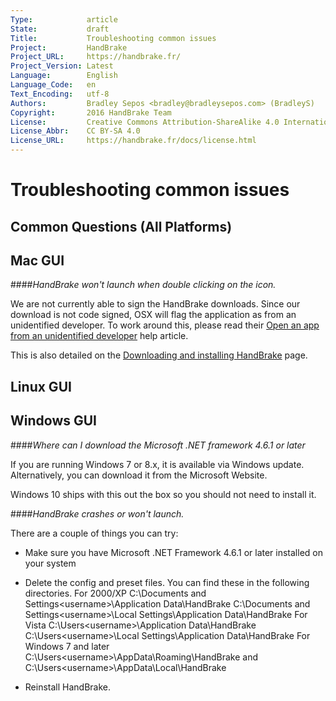 ```yaml
---
Type:            article
State:           draft
Title:           Troubleshooting common issues
Project:         HandBrake
Project_URL:     https://handbrake.fr/
Project_Version: Latest
Language:        English
Language_Code:   en
Text_Encoding:   utf-8
Authors:         Bradley Sepos <bradley@bradleysepos.com> (BradleyS)
Copyright:       2016 HandBrake Team
License:         Creative Commons Attribution-ShareAlike 4.0 International
License_Abbr:    CC BY-SA 4.0
License_URL:     https://handbrake.fr/docs/license.html
---
```


Troubleshooting common issues
=============================

## Common Questions (All Platforms)

## Mac GUI
####*HandBrake won't launch when double clicking on the icon.*

We are not currently able to sign the HandBrake downloads. Since our download is not code signed, OSX will flag the application as from an unidentified developer. To work around this, please read their [Open an app from an unidentified developer](https://support.apple.com/kb/PH18657?locale=en_US)  help article.

This is also detailed on the [Downloading and installing HandBrake](../get-handbrake/download-and-install.html) page.

## Linux GUI

## Windows GUI

####*Where can I download the Microsoft .NET framework 4.6.1 or later*

If you are running Windows 7 or 8.x, it is available via Windows update. 
Alternatively, you can download it from the ​Microsoft Website.

Windows 10 ships with this out the box so you should not need to install it.


####*HandBrake crashes or won't launch.*

There are a couple of things you can try:

- Make sure you have Microsoft .NET Framework 4.6.1 or later installed on your system

- Delete the config and preset files. You can find these in the following directories. 
	For 2000/XP
		C:\Documents and Settings\<username>\Application Data\HandBrake 
		C:\Documents and Settings\<username>\Local Settings\Application Data\HandBrake
	For Vista
		C:\Users\<username>\Application Data\HandBrake
		C:\Users\<username>\Local Settings\Application Data\HandBrake
	For Windows 7 and later 
		C:\Users\<username>\AppData\Roaming\HandBrake
		and 
		C:\Users\<username>\AppData\Local\HandBrake

- Reinstall HandBrake. 